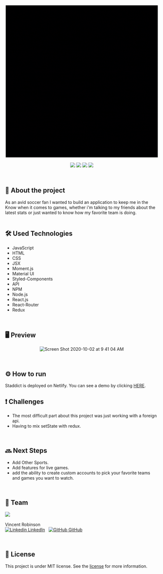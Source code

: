 <p align="center">
<img  alt="Screen Shot 2020-10-02 at 9 41 04 AM" src="/public/img/STADDICT.gif"></p>
<p align="center">
<img src="https://img.shields.io/github/issues/Varobinson/staddict"> <img src="https://img.shields.io/github/forks/Varobinson/staddict"> <img src="https://img.shields.io/github/stars/Varobinson/staddict"> <img src="https://img.shields.io/github/license/Varobinson/staddict"></p>

<br>


## :book: About the project
As an avid soccer fan I wanted to build an application to keep me in the Know when it comes to games, whether i'm talking to my friends about the latest stats or just wanted to know how my favorite team is doing.   
<br>


## :hammer_and_wrench: Used Technologies 
* JavaScript
* HTML
* CSS
* JSX
* Moment.js
* Material UI
* Styled-Components
* API
* NPM
* Node.js
* React.js
* React-Router
* Redux
<br>


## 🖥 Preview
<p align="center">
<img  alt="Screen Shot 2020-10-02 at 9 41 04 AM" src="/public/img/staddict-demo.gif"></p>
<p align="center">
<br>


## ⚙ How to run 
Staddict is deployed on Netlify. You can see a demo by clicking [HERE](https://staddict.netlify.app/).
<br>

## :heavy_exclamation_mark: Challenges
* The most difficult part about this project was just working with a foreign api.
* Having to mix setState with redux.
<br>


## :soon: Next Steps
<!-- * ~~Give the user the ability to upload their own profile photo.~~:white_check_mark: -->
* Add Other Sports.
* Add features for live games.
* add the ability to create custom accounts to pick your favorite teams and games you want to watch.
<br>


## :busts_in_silhouette: Team
<td <a href="https://github.com/Varobinson">
  <img width="200" src="https://avatars3.githubusercontent.com/u/59773500?s=460&u=5e9b971c994028ab7b7af61025fa5ac4bf06b29d&v=4">
</a>

Vincent Robinson <br>
[![Linkedin](https://i.stack.imgur.com/gVE0j.png) LinkedIn](https://www.linkedin.com/in/vincentarobinson/)
&nbsp;
[![GitHub](https://i.stack.imgur.com/tskMh.png) GitHub](https://github.com/Varobinson)</td>

  </tr>
</table>


<br>

## :page_with_curl: License
This project is under MIT license. See the [license](https://opensource.org/licenses/MIT) for more information.
<br /> 
